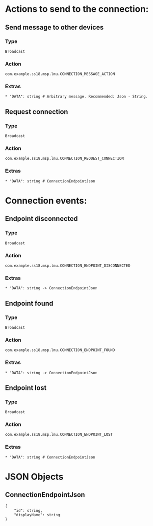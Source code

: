 # Actions to send to the connection:

## Send message to other devices

### Type
    Broadcast

### Action
    com.example.ss18.msp.lmu.CONNECTION_MESSAGE_ACTION

### Extras
    * "DATA": string # Arbitrary message. Recommended: Json - String.

## Request connection

### Type
    Broadcast

### Action
    com.example.ss18.msp.lmu.CONNECTION_REQUEST_CONNECTION

### Extras
    * "DATA": string # ConnectionEndpointJson

# Connection events:

## Endpoint disconnected

### Type
    Broadcast

### Action
    com.example.ss18.msp.lmu.CONNECTION_ENDPOINT_DISCONNECTED

### Extras
    * "DATA": string -> ConnectionEndpointJson

## Endpoint found

### Type
    Broadcast

### Action
    com.example.ss18.msp.lmu.CONNECTION_ENDPOINT_FOUND

### Extras
    * "DATA": string -> ConnectionEndpointJson

## Endpoint lost

### Type
    Broadcast

### Action
    com.example.ss18.msp.lmu.CONNECTION_ENDPOINT_LOST

### Extras
    * "DATA": string # ConnectionEndpointJson

# JSON Objects

## ConnectionEndpointJson
    {
        "id": string,
        "displayName": string
    }
